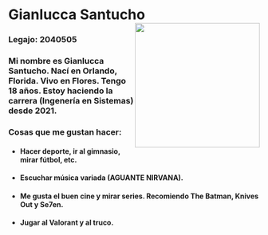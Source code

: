 # Gianlucca Santucho <img src="https://i.postimg.cc/G3kfZdjM/Whats-App-Image-2022-04-02-at-12-53-18-PM.jpg" alt="" width="250" height="auto" align="right">

### Legajo: 2040505 ###

### Mi nombre es Gianlucca Santucho. Nací en Orlando, Florida. Vivo en Flores. Tengo 18 años. Estoy haciendo la carrera (Ingenería en Sistemas) desde 2021. ###

### Cosas que me gustan hacer: ###
 - #### Hacer deporte, ir al gimnasio, mirar fútbol, etc. ####
 - #### Escuchar música variada (AGUANTE NIRVANA). ####
 - #### Me gusta el buen cine y mirar series. Recomiendo The Batman, Knives Out y Se7en. ####
 - #### Jugar al Valorant y al truco. ####










